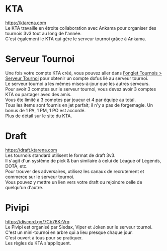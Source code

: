 
# KTA  
https://ktarena.com  
Le KTA travaille en étroite collaboration avec Ankama pour organiser des tournois 3v3 tout au long de l'année.  
C'est également le KTA qui gère le serveur tournoi grâce à Ankama.


# Serveur Tournoi
Une fois votre compte KTA créé, vous pouvez aller dans [l'onglet Tournois > Serveur Tournoi](https://ktarena.com/fr/tournois/serveur/) pour obtenir un compte dofus lié au serveur tournoi.    
Le serveur tournoi a les mêmes mises-à-jour que les autres serveurs.  
Pour avoir 3 comptes sur le serveur tournoi, vous devez avoir 3 comptes KTA ou partager avec des amis.  
Vous ête limité à 3 comptes par joueur et 4 par équipe au total.  
Tous les items sont fournis en jet parfait; il n'y a pas de forgemagie. Un bonus de 1 PA, 1 PM, 1 PO est accordé.  
Plus de détail sur le site du KTA.


# Draft
https://draft.ktarena.com  
Les tournois standard utilisent le format de draft 3v3.  
Il s'agit d'un système de pick & ban similaire à celui de League of Legends, DOTA, etc.  
Pour trouver des adversaires, utilisez les canaux de recrutement et commerce sur le serveur tournoi.  
Vous pouvez y mettre un lien vers votre draft ou rejoindre celle de quelqu'un d'autre.


# Pivipi
https://discord.gg/7Cb76KrVrq  
Le Pivipi est organisé par Sledax, Viper et Joken sur le serveur tournoi.  
C'est un mini-tournoi en arbre qui a lieu presque chaque jour.  
C'est ouvert à tous pour se pratiquer.  
Les règles du KTA s'appliquent.
